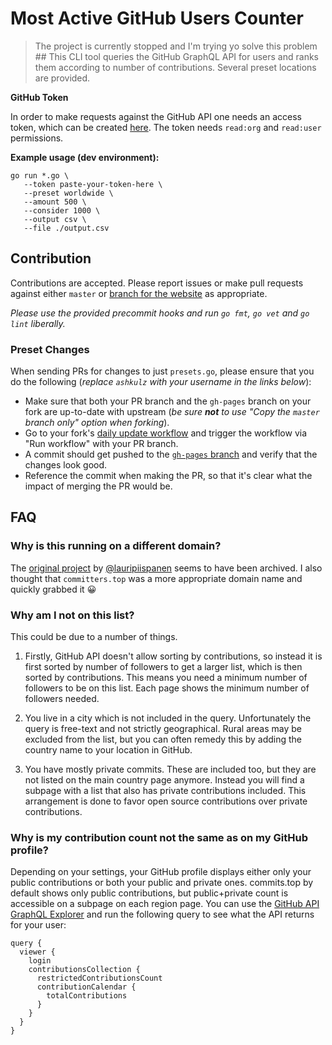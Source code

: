 # Most Active GitHub Users Counter
  > The project is currently stopped and I'm trying yo solve this problem ##
This CLI tool queries the GitHub GraphQL API for users and ranks them according to number of contributions. Several preset locations are provided.

**GitHub Token**

In order to make requests against the GitHub API one needs an access token, which can be created [here](https://github.com/settings/tokens). The token needs `read:org` and `read:user` permissions.

**Example usage (dev environment):**

```
go run *.go \
   --token paste-your-token-here \
   --preset worldwide \
   --amount 500 \
   --consider 1000 \
   --output csv \
   --file ./output.csv
```

## Contribution

Contributions are accepted. Please report issues or make pull requests against either `master` or [branch for the website](https://github.com/ashkulz/committers.top/tree/gh-pages) as appropriate.

*Please use the provided precommit hooks and run `go fmt`, `go vet` and `go lint` liberally.*

### Preset Changes

When sending PRs for changes to just `presets.go`, please ensure that you do the following (_replace `ashkulz` with your username in the links below_):

* Make sure that both your PR branch and the `gh-pages` branch on your fork are up-to-date with upstream (_be sure **not** to use "Copy the `master` branch only" option when forking_).
* Go to your fork's [daily update workflow](https://github.com/ashkulz/committers.top/actions/workflows/daily_update.yml) and trigger the workflow via "Run workflow" with your PR branch.
* A commit should get pushed to the [`gh-pages` branch](https://github.com/ashkulz/committers.top/tree/gh-pages) and verify that the changes look good.
* Reference the commit when making the PR, so that it's clear what the impact of merging the PR would be.

## FAQ

### Why is this running on a different domain?

The [original project](https://github.com/lauripiispanen/most-active-github-users-counter) by [@lauripiispanen](https://github.com/lauripiispanen) seems to have been archived. I also thought that `committers.top` was a more appropriate domain name and quickly grabbed it :grinning:

### Why am I not on this list?

This could be due to a number of things.

1) Firstly, GitHub API doesn't allow sorting by contributions, so instead it is first sorted by number of followers to get a larger list, which is then sorted by contributions. This means you need a minimum number of followers to be on this list. Each page shows the minimum number of followers needed.

2) You live in a city which is not included in the query. Unfortunately the query is free-text and not strictly geographical. Rural areas may be excluded from the list, but you can often remedy this by adding the country name to your location in GitHub.

3) You have mostly private commits. These are included too, but they are not listed on the main country page anymore. Instead you will find a subpage with a list that also has private contributions included. This arrangement is done to favor open source contributions over private contributions.

### Why is my contribution count not the same as on my GitHub profile?

Depending on your settings, your GitHub profile displays either only your public contributions or both your public and private ones. commits.top by default shows only public contributions, but public+private count is accessible on a subpage on each region page. You can use the [GitHub API GraphQL Explorer](https://developer.github.com/v4/explorer/) and run the following query to see what the API returns for your user:

```
query { 
  viewer { 
    login
    contributionsCollection {
      restrictedContributionsCount
      contributionCalendar {
        totalContributions
      }
    }
  }
}
```
